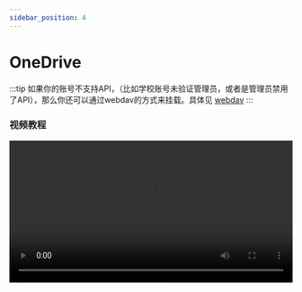 ```yaml
---
sidebar_position: 4
---
```


# OneDrive

:::tip
如果你的账号不支持API，（比如学校账号未验证管理员，或者是管理员禁用了API），那么你还可以通过webdav的方式来挂载。具体见 [webdav](webdav.md)
:::

### 视频教程

<!-- <iframe src="//player.bilibili.com/player.html?aid=636185928&bvid=BV1Rb4y1E7NV&cid=499811348&page=1&high_quality=1&danmaku=1&as_wide=1" scrolling="no" border="0" width="100%" height="500" frameborder="no" framespacing="0" allowfullscreen="true"> </iframe> -->
<video controls src="https://video-direct-link.vercel.app/bili.mp4?aid=636185928&bvid=BV1Rb4y1E7NV&cid=499811348" width="100%" />

*https://www.bilibili.com/video/BV1Rb4y1E7NV*

### First

首先打开https://tool.nn.ci/onedrive/request

### 创建应用
> 你也可以选择跳过此步，使用默认提供的client，但是需要组织管理员批准。

- 在打开的页面，选择所在区域，点击创建应用
- 登陆后选择「注册应用程序」，输入「名称」，选择「任何组织目录中的账户和个人」（注意这里不要看位置选择而是看文字，部分人可能是中间那个选项，不要选成单一租户或者其他选项，否则会导致登陆时出现问题），输入重定向 URL 为 <https://tool.nn.ci/onedrive/callback> ，「注册」即可，然后可以得到client_id
  ![client_id](https://store.heytapimage.com/cdo-portal/feedback/202111/24/998aa05659a10e87b3f2161d844263f8.png)
- 注册好应用程序之后，选择「证书和密码」，点击「新客户端密码」，输入一串密码，选择时间为最长的那个，点击「添加」
（注：在添加之后输入的密码之后会消失，请记录下来 client_secret 的值）
  ![client_secret](https://store.heytapimage.com/cdo-portal/feedback/202111/24/a3c7b8fd2a6577ee62404ad054ebbe90.png)
- 选择「API 权限」，点击 「MicroSoft Graph」，在「选择权限」中输入 file，勾选 「Files.read」（注：Files.read 是只读最小权限，图中权限较大，也同样可以），点击「确定」
  ![api](https://store.heytapimage.com/cdo-portal/feedback/202111/24/15cf3a64994935cdda76185cc181fad1.png)
### 获取刷新令牌
将上一步骤中获得的client_id和client_secret填入https://tool.nn.ci/onedrive/request 这个页面，点击获取刷新令牌，就可以得到刷新令牌了

### 获取Sharepoint site_id
如果需要挂载Sharepoint，完成上一步后，在显示刷新令牌的界面会出现一个输入站点地址，输入站点地址后点击获取site_id即可。
### 添加账号
将上述过程中获取得到的值依次填入即可。
#### 根目录路径
默认为`/`，如果需要自定义，就填路径就行，从根路径开始，和本地路径一样，比如`/test`
